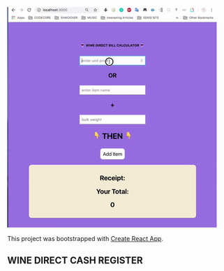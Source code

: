 ![](wine-direct-test-app.gif)

This project was bootstrapped with [Create React App](https://github.com/facebook/create-react-app).

## WINE DIRECT CASH REGISTER
